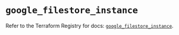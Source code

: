 # `google_filestore_instance`

Refer to the Terraform Registry for docs: [`google_filestore_instance`](https://registry.terraform.io/providers/hashicorp/google/6.50.0/docs/resources/filestore_instance).
